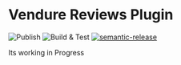 # Vendure Reviews Plugin
![Publish](https://github.com/jonyw4/vendure-reviews-plugin/workflows/Publish/badge.svg?branch=master)
![Build & Test](https://github.com/jonyw4/vendure-reviews-plugin/workflows/Build%20&%20Test/badge.svg)
[![semantic-release](https://img.shields.io/badge/%20%20%F0%9F%93%A6%F0%9F%9A%80-semantic--release-e10079.svg)](https://github.com/semantic-release/semantic-release)

Its working in Progress